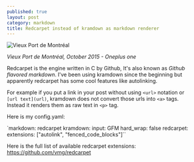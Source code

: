 ```yaml
---
published: true
layout: post
category: markdown
title: Redcarpet instead of kramdown as markdown renderer
---
```




![Vieux Port de Montréal](https://devdala.files.wordpress.com/2016/03/p51017-121508-pano.jpg)

*Vieux Port de Montréal, October 2015 - Oneplus one*

Redcarpet is the engine written in C by Github, It's also known as *Github flavored markdown*. I've been using kramdown since the beginning but apparently redcarpet has some cool features like autolinking.

For example if you put a link in your post without using `<url>` notation or `[url text](url)`, kramdown does not convert those urls into `<a>` tags. Instead it renders them as raw text in `<p>` tag.

Here is my config.yaml:

`markdown: redcarpet
kramdown:
  input: GFM
  hard_wrap: false
redcarpet:
  extensions: ["autolink", "fenced_code_blocks"]``
  
Here is the full list of available redcarpet extensions:
https://github.com/vmg/redcarpet

